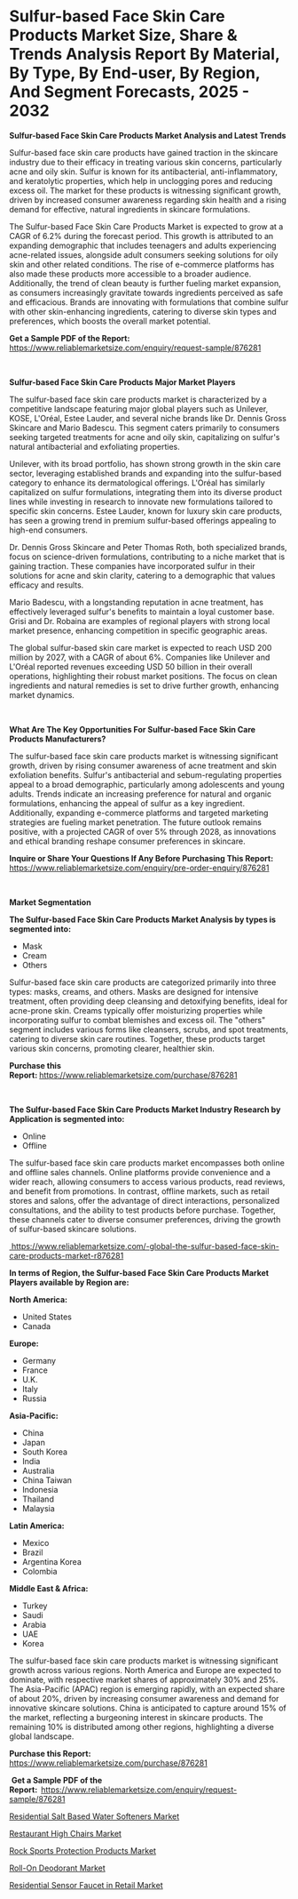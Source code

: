 <p><h1>Sulfur-based Face Skin Care Products Market Size, Share & Trends Analysis Report By Material, By Type, By End-user, By Region, And Segment Forecasts, 2025 - 2032</h1></p><p><strong>Sulfur-based Face Skin Care Products Market Analysis and Latest Trends</strong></p>
<p><p>Sulfur-based face skin care products have gained traction in the skincare industry due to their efficacy in treating various skin concerns, particularly acne and oily skin. Sulfur is known for its antibacterial, anti-inflammatory, and keratolytic properties, which help in unclogging pores and reducing excess oil. The market for these products is witnessing significant growth, driven by increased consumer awareness regarding skin health and a rising demand for effective, natural ingredients in skincare formulations.</p><p>The Sulfur-based Face Skin Care Products Market is expected to grow at a CAGR of 6.2% during the forecast period. This growth is attributed to an expanding demographic that includes teenagers and adults experiencing acne-related issues, alongside adult consumers seeking solutions for oily skin and other related conditions. The rise of e-commerce platforms has also made these products more accessible to a broader audience. Additionally, the trend of clean beauty is further fueling market expansion, as consumers increasingly gravitate towards ingredients perceived as safe and efficacious. Brands are innovating with formulations that combine sulfur with other skin-enhancing ingredients, catering to diverse skin types and preferences, which boosts the overall market potential.</p></p>
<p><strong>Get a Sample PDF of the Report:&nbsp;</strong> <a href="https://www.reliablemarketsize.com/enquiry/request-sample/876281?utm_campaign=1133&utm_medium=2&utm_source=Github&utm_content=ia&utm_term=21032025&utm_id=sulfur-based-face-skin-care-products">https://www.reliablemarketsize.com/enquiry/request-sample/876281</a></p>
<p>&nbsp;</p>
<p><strong>Sulfur-based Face Skin Care Products Major Market Players</strong></p>
<p><p>The sulfur-based face skin care products market is characterized by a competitive landscape featuring major global players such as Unilever, KOSE, L'Oréal, Estee Lauder, and several niche brands like Dr. Dennis Gross Skincare and Mario Badescu. This segment caters primarily to consumers seeking targeted treatments for acne and oily skin, capitalizing on sulfur's natural antibacterial and exfoliating properties.</p><p>Unilever, with its broad portfolio, has shown strong growth in the skin care sector, leveraging established brands and expanding into the sulfur-based category to enhance its dermatological offerings. L'Oréal has similarly capitalized on sulfur formulations, integrating them into its diverse product lines while investing in research to innovate new formulations tailored to specific skin concerns. Estee Lauder, known for luxury skin care products, has seen a growing trend in premium sulfur-based offerings appealing to high-end consumers.</p><p>Dr. Dennis Gross Skincare and Peter Thomas Roth, both specialized brands, focus on science-driven formulations, contributing to a niche market that is gaining traction. These companies have incorporated sulfur in their solutions for acne and skin clarity, catering to a demographic that values efficacy and results.</p><p>Mario Badescu, with a longstanding reputation in acne treatment, has effectively leveraged sulfur's benefits to maintain a loyal customer base. Grisi and Dr. Robaina are examples of regional players with strong local market presence, enhancing competition in specific geographic areas.</p><p>The global sulfur-based skin care market is expected to reach USD 200 million by 2027, with a CAGR of about 6%. Companies like Unilever and L'Oréal reported revenues exceeding USD 50 billion in their overall operations, highlighting their robust market positions. The focus on clean ingredients and natural remedies is set to drive further growth, enhancing market dynamics.</p></p>
<p>&nbsp;</p>
<p><strong>What Are The Key Opportunities For Sulfur-based Face Skin Care Products Manufacturers?</strong></p>
<p><p>The sulfur-based face skin care products market is witnessing significant growth, driven by rising consumer awareness of acne treatment and skin exfoliation benefits. Sulfur's antibacterial and sebum-regulating properties appeal to a broad demographic, particularly among adolescents and young adults. Trends indicate an increasing preference for natural and organic formulations, enhancing the appeal of sulfur as a key ingredient. Additionally, expanding e-commerce platforms and targeted marketing strategies are fueling market penetration. The future outlook remains positive, with a projected CAGR of over 5% through 2028, as innovations and ethical branding reshape consumer preferences in skincare.</p></p>
<p><strong>Inquire or Share Your Questions If Any Before Purchasing This Report:</strong> <a href="https://www.reliablemarketsize.com/enquiry/pre-order-enquiry/876281?utm_campaign=1133&utm_medium=2&utm_source=Github&utm_content=ia&utm_term=21032025&utm_id=sulfur-based-face-skin-care-products">https://www.reliablemarketsize.com/enquiry/pre-order-enquiry/876281</a></p>
<p>&nbsp;</p>
<p><strong>Market Segmentation</strong></p>
<p><strong>The Sulfur-based Face Skin Care Products Market Analysis by types is segmented into:</strong></p>
<p><ul><li>Mask</li><li>Cream</li><li>Others</li></ul></p>
<p><p>Sulfur-based face skin care products are categorized primarily into three types: masks, creams, and others. Masks are designed for intensive treatment, often providing deep cleansing and detoxifying benefits, ideal for acne-prone skin. Creams typically offer moisturizing properties while incorporating sulfur to combat blemishes and excess oil. The "others" segment includes various forms like cleansers, scrubs, and spot treatments, catering to diverse skin care routines. Together, these products target various skin concerns, promoting clearer, healthier skin.</p></p>
<p><strong>Purchase this Report:&nbsp;</strong><a href="https://www.reliablemarketsize.com/purchase/876281?utm_campaign=1133&utm_medium=2&utm_source=Github&utm_content=ia&utm_term=21032025&utm_id=sulfur-based-face-skin-care-products">https://www.reliablemarketsize.com/purchase/876281</a></p>
<p>&nbsp;</p>
<p><strong>The Sulfur-based Face Skin Care Products Market Industry Research by Application is segmented into:</strong></p>
<p><ul><li>Online</li><li>Offline</li></ul></p>
<p><p>The sulfur-based face skin care products market encompasses both online and offline sales channels. Online platforms provide convenience and a wider reach, allowing consumers to access various products, read reviews, and benefit from promotions. In contrast, offline markets, such as retail stores and salons, offer the advantage of direct interactions, personalized consultations, and the ability to test products before purchase. Together, these channels cater to diverse consumer preferences, driving the growth of sulfur-based skincare solutions.</p></p>
<p><a href="https://www.reliablemarketsize.com/-global-the-sulfur-based-face-skin-care-products-market-r876281?utm_campaign=1133&utm_medium=2&utm_source=Github&utm_content=ia&utm_term=21032025&utm_id=sulfur-based-face-skin-care-products">&nbsp;https://www.reliablemarketsize.com/-global-the-sulfur-based-face-skin-care-products-market-r876281</a></p>
<p><strong>In terms of Region, the Sulfur-based Face Skin Care Products Market Players available by Region are:</strong></p>
<p>
    <p> <strong> North America: </strong>
        <ul>
            <li>United States</li>
            <li>Canada</li>
        </ul>
        </p> 
    <p> <strong> Europe: </strong>
        <ul>
            <li>Germany</li>
            <li>France</li>
            <li>U.K.</li>
            <li>Italy</li>
            <li>Russia</li>
        </ul>
        </p> 
    <p> <strong> Asia-Pacific: </strong>
        <ul>
            <li>China</li>
            <li>Japan</li>
            <li>South Korea</li>
            <li>India</li>
            <li>Australia</li>
            <li>China Taiwan</li>
            <li>Indonesia</li>
            <li>Thailand</li>
            <li>Malaysia</li>
        </ul>
        </p> 
    <p> <strong> Latin America: </strong>
        <ul>
            <li>Mexico</li>
            <li>Brazil</li>
            <li>Argentina Korea</li>
            <li>Colombia</li>
        </ul>
        </p> 
    <p> <strong> Middle East & Africa: </strong>
        <ul>
            <li>Turkey</li>
            <li>Saudi</li>
            <li>Arabia</li>
            <li>UAE</li>
            <li>Korea</li>
        </ul>
    </p>
    </p>
<p><p>The sulfur-based face skin care products market is witnessing significant growth across various regions. North America and Europe are expected to dominate, with respective market shares of approximately 30% and 25%. The Asia-Pacific (APAC) region is emerging rapidly, with an expected share of about 20%, driven by increasing consumer awareness and demand for innovative skincare solutions. China is anticipated to capture around 15% of the market, reflecting a burgeoning interest in skincare products. The remaining 10% is distributed among other regions, highlighting a diverse global landscape.</p></p>
<p><strong>Purchase this Report: </strong><a href="https://www.reliablemarketsize.com/purchase/876281?utm_campaign=1133&utm_medium=2&utm_source=Github&utm_content=ia&utm_term=21032025&utm_id=sulfur-based-face-skin-care-products">https://www.reliablemarketsize.com/purchase/876281</a></p>
<p>&nbsp;<strong>Get a Sample PDF of the Report:&nbsp;&nbsp;</strong><a href="https://www.reliablemarketsize.com/enquiry/request-sample/876281?utm_campaign=1133&utm_medium=2&utm_source=Github&utm_content=ia&utm_term=21032025&utm_id=sulfur-based-face-skin-care-products">https://www.reliablemarketsize.com/enquiry/request-sample/876281</a></p>
<p><strong></strong></p>
<p><p><a href="https://github.com/olesjaquah/Market-Research-Report-List-1/blob/main/residential-salt-based-water-softeners-market.md?utm_campaign=1133&utm_medium=2&utm_source=Github&utm_content=ia&utm_term=21032025&utm_id=sulfur-based-face-skin-care-products">Residential Salt Based Water Softeners Market</a></p><p><a href="https://github.com/fungkychiman/Market-Research-Report-List-1/blob/main/restaurant-high-chairs-market.md?utm_campaign=1133&utm_medium=2&utm_source=Github&utm_content=ia&utm_term=21032025&utm_id=sulfur-based-face-skin-care-products">Restaurant High Chairs Market</a></p><p><a href="https://github.com/marteyfito9/Market-Research-Report-List-1/blob/main/rock-sports-protection-products-market.md?utm_campaign=1133&utm_medium=2&utm_source=Github&utm_content=ia&utm_term=21032025&utm_id=sulfur-based-face-skin-care-products">Rock Sports Protection Products Market</a></p><p><a href="https://github.com/yuukoleuda/Market-Research-Report-List-1/blob/main/roll-on-deodorant-market.md?utm_campaign=1133&utm_medium=2&utm_source=Github&utm_content=ia&utm_term=21032025&utm_id=sulfur-based-face-skin-care-products">Roll-On Deodorant Market</a></p><p><a href="https://github.com/kitsossadien/Market-Research-Report-List-1/blob/main/residential-sensor-faucet-in-retail-market.md?utm_campaign=1133&utm_medium=2&utm_source=Github&utm_content=ia&utm_term=21032025&utm_id=sulfur-based-face-skin-care-products">Residential Sensor Faucet in Retail Market</a></p></p>